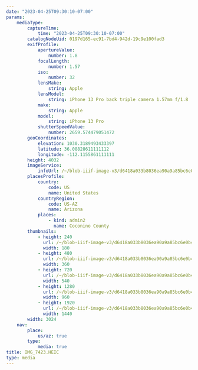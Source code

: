 ```yaml
---
date: "2023-04-25T09:30:10-07:00"
params:
    mediaType:
        captureTime:
            time: "2023-04-25T09:30:10-07:00"
        catalogNodeUid: 0197d165-ec91-7bd4-942d-19c9e100fad3
        exifProfile:
            apertureValue:
                number: 1.8
            focalLength:
                number: 1.57
            iso:
                number: 32
            lensMake:
                string: Apple
            lensModel:
                string: iPhone 13 Pro back triple camera 1.57mm f/1.8
            make:
                string: Apple
            model:
                string: iPhone 13 Pro
            shutterSpeedValue:
                number: 2659.574479051472
        geoCoordinates:
            elevation: 1030.3189493433397
            latitude: 36.08828611111112
            longitude: -112.1155861111111
        height: 4032
        imageService:
            infoUrl: /~/blob-iiif-image-v3/d6418a033b8036ea90a9a85bc6e0b44899bfeebc20dbbde5d6c4ffea018fce70/info.json
        placesProfile:
            country:
                code: US
                name: United States
            countryRegion:
                code: US-AZ
                name: Arizona
            places:
                - kind: admin2
                  name: Coconino County
        thumbnails:
            - height: 240
              url: /~/blob-iiif-image-v3/d6418a033b8036ea90a9a85bc6e0b44899bfeebc20dbbde5d6c4ffea018fce70/full/180%2C240/0/default.jpg
              width: 180
            - height: 480
              url: /~/blob-iiif-image-v3/d6418a033b8036ea90a9a85bc6e0b44899bfeebc20dbbde5d6c4ffea018fce70/full/360%2C480/0/default.jpg
              width: 360
            - height: 720
              url: /~/blob-iiif-image-v3/d6418a033b8036ea90a9a85bc6e0b44899bfeebc20dbbde5d6c4ffea018fce70/full/540%2C720/0/default.jpg
              width: 540
            - height: 1280
              url: /~/blob-iiif-image-v3/d6418a033b8036ea90a9a85bc6e0b44899bfeebc20dbbde5d6c4ffea018fce70/full/960%2C1280/0/default.jpg
              width: 960
            - height: 1920
              url: /~/blob-iiif-image-v3/d6418a033b8036ea90a9a85bc6e0b44899bfeebc20dbbde5d6c4ffea018fce70/full/1440%2C1920/0/default.jpg
              width: 1440
        width: 3024
    nav:
        place:
            us/az: true
        type:
            media: true
title: IMG_7423.HEIC
type: media
---
```

